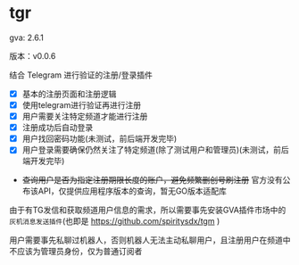 # tgr

gva: 2.6.1

版本：v0.0.6

结合 Telegram 进行验证的注册/登录插件

- [x] 基本的注册页面和注册逻辑
- [x] 使用telegram进行验证再进行注册
- [x] 用户需要关注特定频道才能进行注册
- [x] 注册成功后自动登录
- [x] 用户找回密码功能(未测试，前后端开发完毕)
- [x] 用户登录需要确保仍然关注了特定频道(除了测试用户和管理员)(未测试，前后端开发完毕)
- ~~查询用户是否为指定注册期限长度的账户，避免频繁删创号刷注册~~ 官方没有公布该API，仅提供应用程序版本的查询，暂无GO版本适配库

由于有TG发信和获取频道用户信息的需求，所以需要事先安装GVA插件市场中的```灰机消息发送插件```(也即是 https://github.com/spiritysdx/tgm )

用户需要事先私聊过机器人，否则机器人无法主动私聊用户，且注册用户在频道中不应该为管理员身份，仅为普通订阅者
